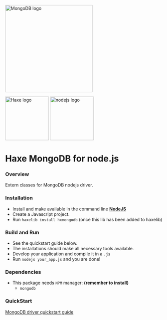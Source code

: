 [<img src="http://www.mongodb.com/sites/mongodb.com/files/media/mongodb-logo-rgb.jpeg" width="280px" alt="MongoDB logo">](http://www.mongodb.org)

[<img src="http://haxe.org/img/haxe-logo-horizontal.svg" alt="Haxe logo" width="140">](http://haxe.org)
[<img src="http://nodejs.org/images/logos/nodejs.png" width="140px" alt="nodejs logo">](http://nodejs.org)

# Haxe MongoDB for node.js

### Overview

Extern classes for MongoDB nodejs driver.  

### Installation

* Install and make available in the command line **[NodeJS](http://nodejs.org/)**
* Create a Javascript project.
* Run `haxelib install hxmongodb` (once this lib has been added to haxelib)

### Build and Run

* See the quickstart guide below.
* The installations should make all necessary tools available.
* Develop your application and compile it in a `.js`
* Run `nodejs your_app.js` and you are done!
 
### Dependencies

* This package needs `NPM` manager: **(remember to install)**
  * `mongodb`

### QuickStart

[MongoDB driver quickstart guide](http://mongodb.github.io/node-mongodb-native/2.0/)